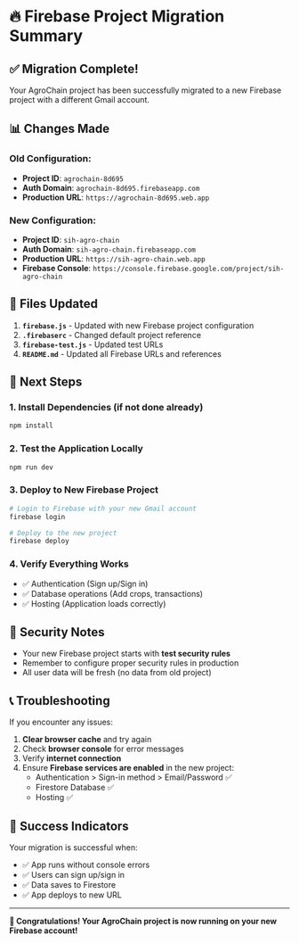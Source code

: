 # 🔥 Firebase Project Migration Summary

## ✅ Migration Complete!

Your AgroChain project has been successfully migrated to a new Firebase project with a different Gmail account.

## 📊 Changes Made

### **Old Configuration**:
- **Project ID**: `agrochain-8d695`
- **Auth Domain**: `agrochain-8d695.firebaseapp.com`
- **Production URL**: `https://agrochain-8d695.web.app`

### **New Configuration**:
- **Project ID**: `sih-agro-chain`
- **Auth Domain**: `sih-agro-chain.firebaseapp.com`
- **Production URL**: `https://sih-agro-chain.web.app`
- **Firebase Console**: `https://console.firebase.google.com/project/sih-agro-chain`

## 🔧 Files Updated

1. **`firebase.js`** - Updated with new Firebase project configuration
2. **`.firebaserc`** - Changed default project reference
3. **`firebase-test.js`** - Updated test URLs
4. **`README.md`** - Updated all Firebase URLs and references

## 🚀 Next Steps

### **1. Install Dependencies (if not done already)**
```powershell
npm install
```

### **2. Test the Application Locally**
```powershell
npm run dev
```

### **3. Deploy to New Firebase Project**
```powershell
# Login to Firebase with your new Gmail account
firebase login

# Deploy to the new project
firebase deploy
```

### **4. Verify Everything Works**
- ✅ Authentication (Sign up/Sign in)
- ✅ Database operations (Add crops, transactions)
- ✅ Hosting (Application loads correctly)

## 🔐 Security Notes

- Your new Firebase project starts with **test security rules**
- Remember to configure proper security rules in production
- All user data will be fresh (no data from old project)

## 📞 Troubleshooting

If you encounter any issues:

1. **Clear browser cache** and try again
2. Check **browser console** for error messages
3. Verify **internet connection**
4. Ensure **Firebase services are enabled** in the new project:
   - Authentication > Sign-in method > Email/Password ✅
   - Firestore Database ✅
   - Hosting ✅

## 🎯 Success Indicators

Your migration is successful when:
- ✅ App runs without console errors
- ✅ Users can sign up/sign in
- ✅ Data saves to Firestore
- ✅ App deploys to new URL

---

**🎉 Congratulations! Your AgroChain project is now running on your new Firebase account!**
